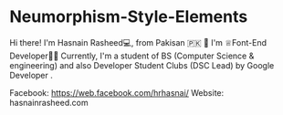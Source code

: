 # Neumorphism-Style-Elements

Hi there! 
I'm Hasnain Rasheed💻, from Pakisan 🇵🇰 👋
I'm ♕Font-End Developer👨‍💻 Currently, 
I'm a student of BS (Computer Science & engineering) 
and also Developer Student Clubs (DSC Lead) by Google Developer .

Facebook:
https://web.facebook.com/hrhasnai/
Website: hasnainrasheed.com
